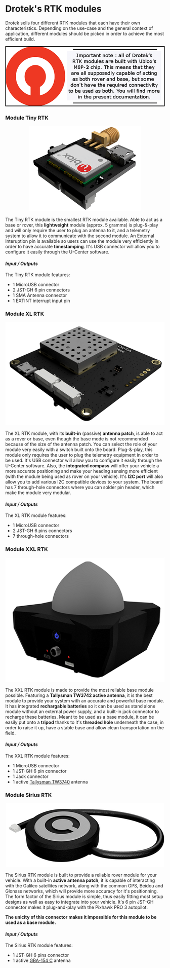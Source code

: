 # Drotek's RTK modules

Drotek sells four different RTK modules that each have their own characteristics. Depending on the use-case and the general context of application, different modules should be picked in order to achieve the most efficient build.

<p align="center">
  <img src="./images/warnm8p.png?raw=true" alt="Warn M8P Drotek"/>
</p>

### Module Tiny RTK

<p align="center">
  <img src="./images/tiny3D.png?raw=true" alt="Tiny 3D"/>
</p>

The Tiny RTK module is the smallest RTK module available. Able to act as a base or rover, this **lightweight** module (approx. 5 gramms) is plug-&-play and will only require the user to plug an antenna to it, and a telemetry system to allow it to communicate with the second module. An External Interuption pin is available so users can use the module very efficiently in order to have accurate **timestamping**. It's USB connector will allow you to configure it easily through the U-Center software.

#### _Input / Outputs_

The Tiny RTK module features:

* 1 MicroUSB connector
* 2 JST-GH 6 pin connectors
* 1 SMA Antenna connector
* 1 EXTINT interrupt input pin



### Module XL RTK

<p align="center">
  <img src="./images/xl3D.png?raw=true" alt="XL RTK 3D"/>
</p>


The XL RTK module, with its **built-in** (passive) **antenna patch**, is able to act as a rover or base, even though the base mode is not recommended because of the size of the antenna patch. You can select the role of your module very easily with a switch built onto the board. Plug-&-play, this module only requires the user to plug the telemetry equipment in order to be used. It's USB connector will allow you to configure it easily through the U-Center software. Also, the **integrated compass** will offer your vehicle a more accurate positioning and make your heading sensing more efficient (with the module being used as rover on your vehicle). It's **I2C port** will also allow you to add various I2C compatible devices to your system. The board has 7 through-hole connectors where you can solder pin header, which make the module very modular.

#### _Input / Outputs_

The XL RTK module features:

* 1 MicroUSB connector
* 2 JST-GH 6 pins connectors
* 7 through-hole connectors



### Module XXL RTK

<p align="center">
  <img src="./images/xxl3D.png?raw=true" alt="XXL RTK 3D"/>
</p>

The XXL RTK module is made to provide the most reliable base module possible. Featuring a **Tallysman TW3742 active antenna**, it is the best module to provide your system with an accurate and powerful base module. It has integrated **rechargable batteries** so it can be used as stand alone module without an external power supply, and a built-in jack connector to recharge these batteries. Meant to be used as a base module, it can be easily put onto a **tripod** thanks to it's **threaded hole** underneath the case, in order to raise it up, have a stable base and allow clean transportation on the field.

#### _Input / Outputs_

The XXL RTK module features:

* 1 MicroUSB connector
* 1 JST-GH 6 pin connector
* 1 Jack connector
* 1 active [Tallysman TW3740](http://www.tallysman.com/index.php/gnss/products/antennas-gpsbeidougalileoglonass/tw3740-tw3742/) antenna



### Module Sirius RTK

<p align="center">
  <img src="./images/sirius3D.png?raw=true" alt="Sirius 3D"/>
</p>

The Sirius RTK module is built to provide a reliable rover module for your vehicle. With a built-in **active antenna patch**, it is capable of interacting with the Galileo satellites network, along with the common GPS, Beidou and Glonass networks, which will provide more accuracy for it's positionning. The form factor of the Sirius module is simple, thus easily fitting most setup designs as well as easy to integrate into your vehicle. It's 6 pin JST-GH connector makes it plug-and-play with the Pixhawk PRO 3 autopilot.

**The unicity of this connector makes it impossible for this module to be used as a base module.**

#### _Input / Outputs_

The Sirius RTK module features: 

* 1 JST-GH 6 pins connector
* 1 active [GBA-154 C](http://www.cirocomm.com/category-Embeded-Active-2-2.html) antenna

